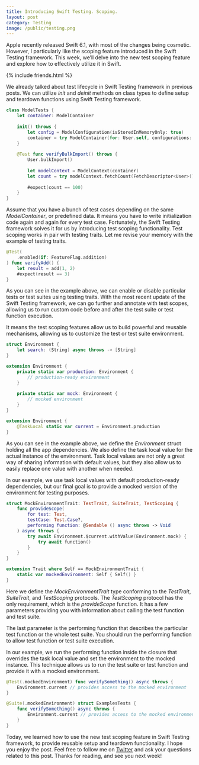 ```yaml
---
title: Introducing Swift Testing. Scoping.
layout: post
category: Testing
image: /public/testing.png
---
```


Apple recently released Swift 6.1, with most of the changes being cosmetic. However, I particularly like the scoping feature introduced in the Swift Testing framework. This week, we’ll delve into the new test scoping feature and explore how to effectively utilize it in Swift.

{% include friends.html %}

We already talked about test lifecycle in Swift Testing framework in previous posts. We can utilize *init* and *deinit* methods on class types to define setup and teardown functions using Swift Testing framework.

```swift
class ModelTests {
    let container: ModelContainer
    
    init() throws {
        let config = ModelConfiguration(isStoredInMemoryOnly: true)
        container = try ModelContainer(for: User.self, configurations: config)
    }
    
    @Test func verifyBulkImport() throws {
        User.bulkImport()
        
        let modelContext = ModelContext(container)
        let count = try modelContext.fetchCount(FetchDescriptor<User>())
        
        #expect(count == 100)
    }
}
```

Assume that you have a bunch of test cases depending on the same *ModelContainer*, or predefined data. It means you have to write initialization code again and again for every test case. Fortunately, the Swift Testing framework solves it for us by introducing test scoping functionality. Test scoping works in pair with testing traits. Let me revise your memory with the example of testing traits.

```swift
@Test(
    .enabled(if: FeatureFlag.addition)
) func verifyAdd() {
    let result = add(1, 2)
    #expect(result == 3)
}
```

As you can see in the example above, we can enable or disable particular tests or test suites using testing traits. With the most recent update of the Swift Testing framework, we can go further and annotate with test scopes, allowing us to run custom code before and after the test suite or test function execution.

It means the test scoping features allow us to build powerful and reusable mechanisms, allowing us to customize the test or test suite environment.

```swift
struct Environment {
    let search: (String) async throws -> [String]
}

extension Environment {
    private static var production: Environment {
        // production-ready environment
    }
    
    private static var mock: Environment {
        // mocked environment
    }
}

extension Environment {
    @TaskLocal static var current = Environment.production
}
```

As you can see in the example above, we define the *Environment* struct holding all the app dependencies. We also define the task local value for the actual instance of the environment. Task local values are not only a great way of sharing information with default values, but they also allow us to easily replace one value with another when needed.

In our example, we use task local values with default production-ready dependencies, but our final goal is to provide a mocked version of the environment for testing purposes.

```swift
struct MockEnvironmentTrait: TestTrait, SuiteTrait, TestScoping {
    func provideScope(
        for test: Test,
        testCase: Test.Case?,
        performing function: @Sendable () async throws -> Void
    ) async throws {
        try await Environment.$current.withValue(Environment.mock) {
            try await function()
        }
    }
}

extension Trait where Self == MockEnvironmentTrait {
    static var mockedEnvironment: Self { Self() }
}
```

Here we define the *MockEnvironmentTrait* type conforming to the *TestTrait*, *SuiteTrait*, and *TestScoping* protocols. The *TestScoping* protocol has the only requirement, which is the *provideScope* function. It has a few parameters providing you with information about calling the test function and test suite.

The last parameter is the performing function that describes the particular test function or the whole test suite. You should run the performing function to allow test function or test suite execution.

In our example, we run the performing function inside the closure that overrides the task local value and set the environment to the mocked instance. This technique allows us to run the test suite or test function and provide it with a mocked environment.

```swift
@Test(.mockedEnvironment) func verifySomething() async throws {
    Environment.current // provides access to the mocked environment
}

@Suite(.mockedEnvironment) struct ExamplesTests {
    func verifySomething() async throws {
        Environment.current // provides access to the mocked environment
    }
}
```

Today, we learned how to use the new test scoping feature in Swift Testing framework, to provide reusable setup and teardown functionality. I hope you enjoy the post. Feel free to follow me on [Twitter](https://twitter.com/mecid) and ask your questions related to this post. Thanks for reading, and see you next week!
